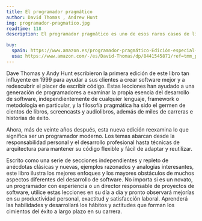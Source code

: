 ```yaml
---
title: El programador pragmático
author: David Thomas , Andrew Hunt
img: programador-pragmatico.jpg
readtime: 118
description: El programador pragmático es uno de esos raros casos de libros técnicos que se leen, se releen y se vuelven a leer durante años.

buy:
  spain: https://www.amazon.es/programador-pragmático-Edición-especial-ESPECIALES/dp/8441545871/ref=sr_1_1?__mk_es_ES=ÅMÅŽÕÑ&dib=eyJ2IjoiMSJ9.cjoEY8QplAlTMUsEQfHCmIzc6MC1Jhv4hIQAfc08mMecqihq0frzghikWtxjNR5ze1J6gynw7U97Wo34kWoPnWILBD9ktl3OeF8D0YaD5TpF5UlJEFx1a4Hd234PLAWRVtrWspWR8S5JNMmkpyC9TOUbsg6W-g_z4itwsFQbQsrmqIskY6vjj1Vy9O8AdXW2NlBp6CsXh-aIQADxdwKCOmgU1cb4_Dp4zl3WDEzLhE-aADdEH4EspyypjDvtSmyTFE9q8voiyEwkxJXtzfACM8Dju8j1X4LOzzPUoQkYxsQ.0UMSlQ8kOXKzNMENVbFs6Rwa7ZoQefz4rPp-jhIELR4&dib_tag=se&keywords=programador+pragmatico&qid=1726856198&sr=8-1
  usa: https://www.amazon.com/-/es/David-Thomas/dp/8441545871/ref=tmm_pap_swatch_0?_encoding=UTF8&dib_tag=se&dib=eyJ2IjoiMSJ9.cjoEY8QplAlTMUsEQfHCmIXSFRquNfIr6JDU7E1wGCR2Xq1yY57EmVvDbzZ1NP6bJ1L2Elpxc5sXTHuyhFrI7S_ugt4LDu9COqBIiXsBjTwfDx_fVHmIS6k9yWgAuKjsJZWa_Kg9t_G_f4Ser9SIjbbesnY4djpRKh0OedsyYrLhSpzxb4d-uF4KEO_SdrxjXvYIEbOuXbm7gOuuXLenC6bngKxpr3wvn-OQnYP7bUs.I6AO6DrURzT6PrfARYjje3IPs-y3bSyXHbW9hj6wVJE&qid=1726856190&sr=8-1
---
```


Dave Thomas y Andy Hunt escribieron la primera edición de este libro tan influyente en 1999 para ayudar a sus clientes a crear software mejor y a redescubrir el placer de escribir código. Estas lecciones han ayudado a una generación de programadores a examinar la propia esencia del desarrollo de software, independientemente de cualquier lenguaje, framework o metodología en particular, y la filosofía pragmática ha sido el germen de cientos de libros, screencasts y audiolibros, además de miles de carreras e historias de éxito.

Ahora, más de veinte años después, esta nueva edición reexamina lo que significa ser un programador moderno. Los temas abarcan desde la responsabilidad personal y el desarrollo profesional hasta técnicas de arquitectura para mantener su código flexible y fácil de adaptar y reutilizar.

Escrito como una serie de secciones independientes y repleto de anécdotas clásicas y nuevas, ejemplos razonados y analogías interesantes, este libro ilustra los mejores enfoques y los mayores obstáculos de muchos aspectos diferentes del desarrollo de software. No importa si es un novato, un programador con experiencia o un director responsable de proyectos de software, utilice estas lecciones en su día a día y pronto observará mejorías en su productividad personal, exactitud y satisfacción laboral. Aprenderá las habilidades y desarrollará los hábitos y actitudes que forman los cimientos del éxito a largo plazo en su carrera.
